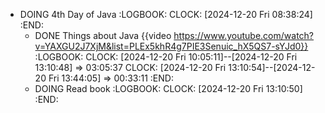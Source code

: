 - DOING 4th Day of Java
  :LOGBOOK:
  CLOCK: [2024-12-20 Fri 08:38:24]
  :END:
	- DONE Things about Java {{video https://www.youtube.com/watch?v=YAXGU2J7XjM&list=PLEx5khR4g7PIE3Senuic_hX5QS7-sYJd0}}
	  :LOGBOOK:
	  CLOCK: [2024-12-20 Fri 10:05:11]--[2024-12-20 Fri 13:10:48] =>  03:05:37
	  CLOCK: [2024-12-20 Fri 13:10:54]--[2024-12-20 Fri 13:44:05] =>  00:33:11
	  :END:
	- DOING Read book
	  :LOGBOOK:
	  CLOCK: [2024-12-20 Fri 13:10:50]
	  :END: